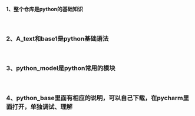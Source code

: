 <h4>1、整个仓库是python的基础知识</h4><br>
<h3>2、A_text和base1是python基础语法</h3><br>
<h3>3、python_model是python常用的模块</h3><br>
<h3>4、python_base里面有相应的说明，可以自己下载，在pycharm里面打开，单独调试、理解</h3>
